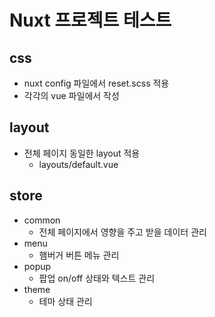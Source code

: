 # Nuxt 프로젝트 테스트

## css
* nuxt config 파일에서 reset.scss 적용
* 각각의 vue 파일에서 작성

## layout
* 전체 페이지 동일한 layout 적용
	* layouts/default.vue

## store
* common
	* 전체 페이지에서 영향을 주고 받을 데이터 관리
* menu
	* 햄버거 버튼 메뉴 관리
* popup
	* 팝업 on/off 상태와 텍스트 관리
* theme
	* 테마 상태 관리